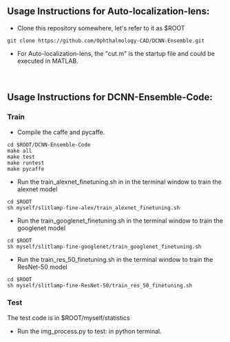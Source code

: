 ## Usage Instructions for Auto-localization-lens:
* Clone this repository somewhere, let's refer to it as $ROOT
```
git clone https://github.com/Ophthalmology-CAD/DCNN-Ensemble.git
```
* For Auto-localization-lens, the "cut.m" is the startup file and could be executed in MATLAB. 
    <br /> 
    <br />
    <br />

## Usage Instructions for DCNN-Ensemble-Code:
### Train
* Compile the caffe and pycaffe.
```
cd $ROOT/DCNN-Ensemble-Code
make all 
make test 
make runtest 
make pycaffe
```
* Run the train_alexnet_finetuning.sh in in the terminal window to train the alexnet model
```
cd $ROOT
sh myself/slitlamp-fine-alex/train_alexnet_finetuning.sh
```
* Run the train_googlenet_finetuning.sh in the terminal window to train the googlenet model
```
cd $ROOT
sh myself/slitlamp-fine-googlenet/train_googlenet_finetuning.sh
```
* Run the train_res_50_finetuning.sh in the terminal window to train the ResNet-50 model
```
cd $ROOT
sh myself/slitlamp-fine-ResNet-50/train_res_50_finetuning.sh
```

### Test

The test code is in $ROOT/myself/statistics

* Run the img_process.py to test: in python terminal. 


